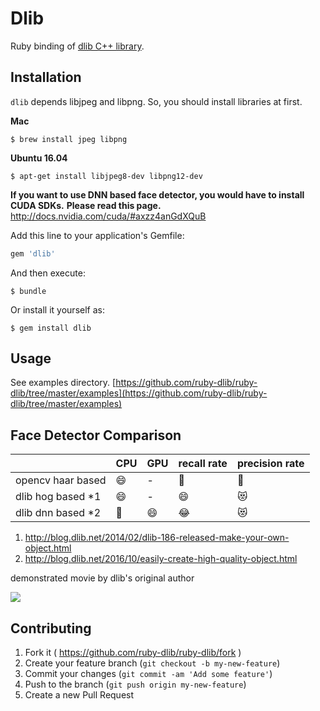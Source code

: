 # Dlib

Ruby binding of [dlib C++ library](http://dlib.net/).

## Installation

`dlib` depends libjpeg and libpng. So, you should install libraries at first.

**Mac**
```
$ brew install jpeg libpng
```

**Ubuntu 16.04**
```
$ apt-get install libjpeg8-dev libpng12-dev
```

**If you want to use DNN based face detector, you would have to install CUDA SDKs.**
**Please read this page.** http://docs.nvidia.com/cuda/#axzz4anGdXQuB

Add this line to your application's Gemfile:

```ruby
gem 'dlib'
```

And then execute:

    $ bundle

Or install it yourself as:

    $ gem install dlib

## Usage

See examples directory.
[https://github.com/ruby-dlib/ruby-dlib/tree/master/examples](https://github.com/ruby-dlib/ruby-dlib/tree/master/examples)

## Face Detector Comparison

|                   | CPU | GPU | recall rate | precision rate |
|-------------------|-----|-----|-------------|----------------|
| opencv haar based |  😄  |  -  |     🤔       |       🤔        |
| dlib hog based *1 |  😄  |  -  |     😄       |       😻        |
| dlib dnn based *2 |  🤔  |  😄  |     😂       |       😻        |

1. http://blog.dlib.net/2014/02/dlib-186-released-make-your-own-object.html
2. http://blog.dlib.net/2016/10/easily-create-high-quality-object.html


demonstrated movie by dlib's original author


[![](https://img.youtube.com/vi/LsK0hzcEyHI/0.jpg)](http://www.youtube.com/watch?v=LsK0hzcEyHI "Click to play on Youtube.com")

## Contributing

1. Fork it ( https://github.com/ruby-dlib/ruby-dlib/fork )
2. Create your feature branch (`git checkout -b my-new-feature`)
3. Commit your changes (`git commit -am 'Add some feature'`)
4. Push to the branch (`git push origin my-new-feature`)
5. Create a new Pull Request
